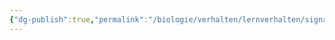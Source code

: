 ```yaml
---
{"dg-publish":true,"permalink":"/biologie/verhalten/lernverhalten/signale-und-kommunikation/"}
---
```

